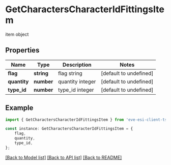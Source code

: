 # GetCharactersCharacterIdFittingsItem

item object

## Properties

Name | Type | Description | Notes
------------ | ------------- | ------------- | -------------
**flag** | **string** | flag string | [default to undefined]
**quantity** | **number** | quantity integer | [default to undefined]
**type_id** | **number** | type_id integer | [default to undefined]

## Example

```typescript
import { GetCharactersCharacterIdFittingsItem } from 'eve-esi-client-ts';

const instance: GetCharactersCharacterIdFittingsItem = {
    flag,
    quantity,
    type_id,
};
```

[[Back to Model list]](../README.md#documentation-for-models) [[Back to API list]](../README.md#documentation-for-api-endpoints) [[Back to README]](../README.md)

